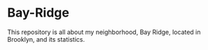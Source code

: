 # Bay-Ridge

This repository is all about my neighborhood, Bay Ridge, located in Brooklyn, and its statistics.
